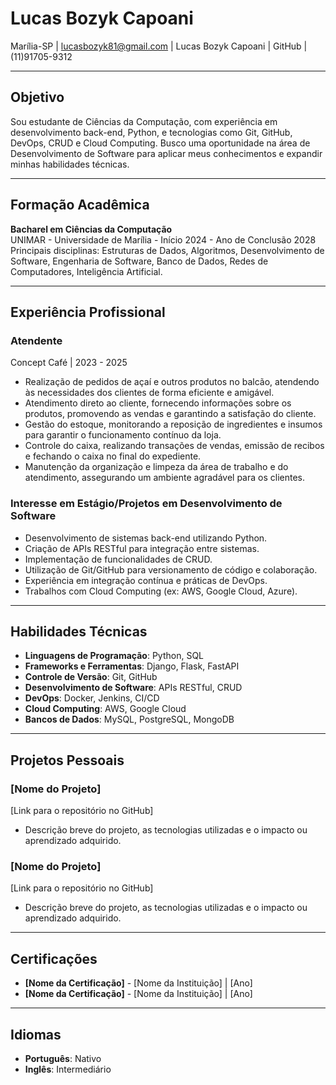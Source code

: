 # **Lucas Bozyk Capoani**

Marília-SP | lucasbozyk81@gmail.com | Lucas Bozyk Capoani | GitHub | (11)91705-9312

---

## **Objetivo**
Sou estudante de Ciências da Computação, com experiência em desenvolvimento back-end, Python, e tecnologias como Git, GitHub, DevOps, CRUD e Cloud Computing. Busco uma oportunidade na área de Desenvolvimento de Software para aplicar meus conhecimentos e expandir minhas habilidades técnicas.

---

## **Formação Acadêmica**

**Bacharel em Ciências da Computação**  
UNIMAR - Universidade de Marília - Início 2024 - Ano de Conclusão 2028  
Principais disciplinas: Estruturas de Dados, Algoritmos, Desenvolvimento de Software, Engenharia de Software, Banco de Dados, Redes de Computadores, Inteligência Artificial.

---

## **Experiência Profissional**

### **Atendente**
Concept Café | 2023 - 2025  
- Realização de pedidos de açaí e outros produtos no balcão, atendendo às necessidades dos clientes de forma eficiente e amigável.
- Atendimento direto ao cliente, fornecendo informações sobre os produtos, promovendo as vendas e garantindo a satisfação do cliente.
- Gestão do estoque, monitorando a reposição de ingredientes e insumos para garantir o funcionamento contínuo da loja.
- Controle do caixa, realizando transações de vendas, emissão de recibos e fechando o caixa no final do expediente.
- Manutenção da organização e limpeza da área de trabalho e do atendimento, assegurando um ambiente agradável para os clientes.

### **Interesse em Estágio/Projetos em Desenvolvimento de Software**
  
- Desenvolvimento de sistemas back-end utilizando Python.
- Criação de APIs RESTful para integração entre sistemas.
- Implementação de funcionalidades de CRUD.
- Utilização de Git/GitHub para versionamento de código e colaboração.
- Experiência em integração contínua e práticas de DevOps.
- Trabalhos com Cloud Computing (ex: AWS, Google Cloud, Azure).

---

## **Habilidades Técnicas**

- **Linguagens de Programação**: Python, SQL
- **Frameworks e Ferramentas**: Django, Flask, FastAPI
- **Controle de Versão**: Git, GitHub
- **Desenvolvimento de Software**: APIs RESTful, CRUD
- **DevOps**: Docker, Jenkins, CI/CD
- **Cloud Computing**: AWS, Google Cloud
- **Bancos de Dados**: MySQL, PostgreSQL, MongoDB

---

## **Projetos Pessoais**

### **[Nome do Projeto]**  
[Link para o repositório no GitHub]  
- Descrição breve do projeto, as tecnologias utilizadas e o impacto ou aprendizado adquirido.

### **[Nome do Projeto]**  
[Link para o repositório no GitHub]  
- Descrição breve do projeto, as tecnologias utilizadas e o impacto ou aprendizado adquirido.

---

## **Certificações**

- **[Nome da Certificação]** - [Nome da Instituição] | [Ano]
- **[Nome da Certificação]** - [Nome da Instituição] | [Ano]

---

## **Idiomas**

- **Português**: Nativo
- **Inglês**: Intermediário 